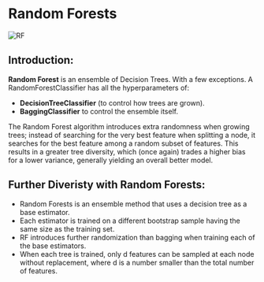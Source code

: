 # Random Forests

![RF](https://user-images.githubusercontent.com/67468718/106378751-fb0c6780-635b-11eb-8b2b-ec0662a35f9e.JPG)

## Introduction:

**Random Forest** is an ensemble of Decision Trees. With a few exceptions. A RandomForestClassifier has all the hyperparameters of:
  * **DecisionTreeClassifier** (to control how trees are grown).
  * **BaggingClassifier** to control the ensemble itself.

The Random Forest algorithm introduces extra randomness when growing trees; instead of searching for the very best feature when splitting a node, it searches for the best feature among a random subset of features. This results in a greater tree diversity, which (once again) trades a higher bias for a lower variance, generally yielding an overall better model. 


## Further Diveristy with Random Forests:
  * Random Forests is an ensemble method that uses a decision tree as a base estimator. 
  * Each estimator is trained on a different bootstrap sample having the same size as the training set. 
  * RF introduces further randomization than bagging when training each of the base estimators. 
  * When each tree is trained, only d features can be sampled at each node without replacement, where d is a number smaller than the total number of features.



